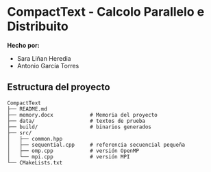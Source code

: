 # CompactText - Calcolo Parallelo e Distribuito
**Hecho por:**
- Sara Liñan Heredia
- Antonio García Torres

## Estructura del proyecto
```
CompactText
├── README.md
├── memory.docx            # Memoria del proyecto
├── data/                  # textos de prueba
├── build/                 # binarios generados
├── src/
│   ├── common.hpp
│   ├── sequential.cpp     # referencia secuencial pequeña
│   ├── omp.cpp            # versión OpenMP
│   └── mpi.cpp            # versión MPI
└── CMakeLists.txt
```